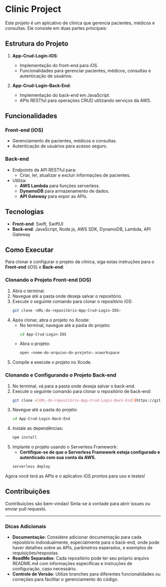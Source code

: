 # Clinic Project

Este projeto é um aplicativo de clínica que gerencia pacientes, médicos e consultas. Ele consiste em duas partes principais:

## Estrutura do Projeto

1. **App-Crud-Login-IOS**: 
   - Implementação do front-end para iOS.
   - Funcionalidades para gerenciar pacientes, médicos, consultas e autenticação de usuários.

2. **App-Crud-Login-Back-End**: 
   - Implementação do back-end em JavaScript.
   - APIs RESTful para operações CRUD utilizando serviços da AWS.

## Funcionalidades

### Front-end (iOS)
- Gerenciamento de pacientes, médicos e consultas.
- Autenticação de usuários para acesso seguro.

### Back-end
- Endpoints da API RESTful para:
  - Criar, ler, atualizar e excluir informações de pacientes.
- Utiliza:
  - **AWS Lambda** para funções serverless.
  - **DynamoDB** para armazenamento de dados.
  - **API Gateway** para expor as APIs.

## Tecnologias

- **Front-end**: Swift, SwiftUI
- **Back-end**: JavaScript, Node.js, AWS SDK, DynamoDB, Lambda, API Gateway

## Como Executar

Para clonar e configurar o projeto da clínica, siga estas instruções para o **Front-end** (iOS) e **Back-end**:

### Clonando o Projeto Front-end (iOS)
1. Abra o terminal.
2. Navegue até a pasta onde deseja salvar o repositório.
3. Execute o seguinte comando para clonar o repositório iOS:
   ```bash
   git clone <URL-do-repositório-App-Crud-Login-IOS>
   ```
4. Após clonar, abra o projeto no Xcode:
   - No terminal, navegue até a pasta do projeto:
     ```bash
     cd App-Crud-Login-IOS
     ```
   - Abra o projeto:
     ```bash
     open <nome-do-arquivo-do-projeto>.xcworkspace
     ```
5. Compile e execute o projeto no Xcode.

### Clonando e Configurando o Projeto Back-end
1. No terminal, vá para a pasta onde deseja salvar o back-end.
2. Execute o seguinte comando para clonar o repositório de back-end:
   ```bash
   git clone <[URL-do-repositório-App-Crud-Login-Back-End](https://github.com/J41R0JUNIOR/Clinic-Project_Back-End.git)>
   ```
3. Navegue até a pasta do projeto:
   ```bash
   cd App-Crud-Login-Back-End
   ```
4. Instale as dependências:
   ```bash
   npm install
   ```
5. Implante o projeto usando o Serverless Framework:
   - **Certifique-se de que o Serverless Framework esteja configurado e autenticado com sua conta da AWS.**
   ```bash
   serverless deploy
   ```

Agora você terá as APIs e o aplicativo iOS prontos para uso e testes!

## Contribuições

Contribuições são bem-vindas! Sinta-se à vontade para abrir issues ou enviar pull requests.

---

### Dicas Adicionais

- **Documentação**: Considere adicionar documentação para cada repositório individualmente, especialmente para o back-end, onde pode haver detalhes sobre as APIs, parâmetros esperados, e exemplos de requisições/respostas.
- **ReadMe Separados**: Cada repositório pode ter seu próprio arquivo README.md com informações específicas e instruções de configuração, caso necessário.
- **Controle de Versão**: Utilize branches para diferentes funcionalidades ou correções para facilitar o gerenciamento do código.
